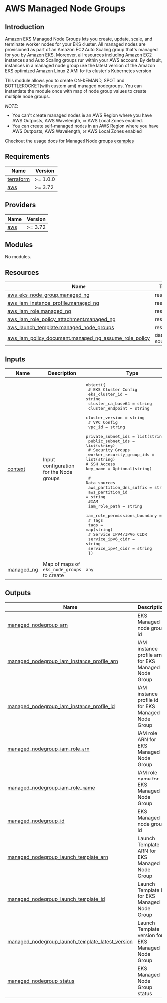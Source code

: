 # AWS Managed Node Groups

## Introduction

Amazon EKS Managed Node Groups lets you create, update, scale, and terminate worker nodes for your EKS cluster. All managed nodes are provisioned as part of an Amazon EC2 Auto Scaling group that's managed for you by Amazon EKS. Moreover, all resources including Amazon EC2 instances and Auto Scaling groups run within your AWS account. By default, instances in a managed node group use the latest version of the Amazon EKS optimized Amazon Linux 2 AMI for its cluster's Kubernetes version

This module allows you to create ON-DEMAND, SPOT and BOTTLEROCKET(with custom ami) managed nodegroups. You can instantiate the module once with map of node group values to create multiple node groups.

_NOTE_:

- You can't create managed nodes in an AWS Region where you have AWS Outposts, AWS Wavelength, or AWS Local Zones enabled.
- You can create self-managed nodes in an AWS Region where you have AWS Outposts, AWS Wavelength, or AWS Local Zones enabled

Checkout the usage docs for Managed Node groups [examples](https://aws-ia.github.io/terraform-aws-eks-blueprints/node-groups/)

<!-- BEGINNING OF PRE-COMMIT-TERRAFORM DOCS HOOK -->
## Requirements

| Name | Version |
|------|---------|
| <a name="requirement_terraform"></a> [terraform](#requirement\_terraform) | >= 1.0.0 |
| <a name="requirement_aws"></a> [aws](#requirement\_aws) | >= 3.72 |

## Providers

| Name | Version |
|------|---------|
| <a name="provider_aws"></a> [aws](#provider\_aws) | >= 3.72 |

## Modules

No modules.

## Resources

| Name | Type |
|------|------|
| [aws_eks_node_group.managed_ng](https://registry.terraform.io/providers/hashicorp/aws/latest/docs/resources/eks_node_group) | resource |
| [aws_iam_instance_profile.managed_ng](https://registry.terraform.io/providers/hashicorp/aws/latest/docs/resources/iam_instance_profile) | resource |
| [aws_iam_role.managed_ng](https://registry.terraform.io/providers/hashicorp/aws/latest/docs/resources/iam_role) | resource |
| [aws_iam_role_policy_attachment.managed_ng](https://registry.terraform.io/providers/hashicorp/aws/latest/docs/resources/iam_role_policy_attachment) | resource |
| [aws_launch_template.managed_node_groups](https://registry.terraform.io/providers/hashicorp/aws/latest/docs/resources/launch_template) | resource |
| [aws_iam_policy_document.managed_ng_assume_role_policy](https://registry.terraform.io/providers/hashicorp/aws/latest/docs/data-sources/iam_policy_document) | data source |

## Inputs

| Name | Description | Type | Default | Required |
|------|-------------|------|---------|:--------:|
| <a name="input_context"></a> [context](#input\_context) | Input configuration for the Node groups | <pre>object({<br>    # EKS Cluster Config<br>    eks_cluster_id    = string<br>    cluster_ca_base64 = string<br>    cluster_endpoint  = string<br>    cluster_version   = string<br>    # VPC Config<br>    vpc_id             = string<br>    private_subnet_ids = list(string)<br>    public_subnet_ids  = list(string)<br>    # Security Groups<br>    worker_security_group_ids = list(string)<br># SSH Access<br>key_name = Optional(string)<br><br>    # Data sources<br>    aws_partition_dns_suffix = string<br>    aws_partition_id         = string<br>    #IAM<br>    iam_role_path                 = string<br>    iam_role_permissions_boundary = string<br>    # Tags<br>    tags = map(string)<br>    # Service IPV4/IPV6 CIDR<br>    service_ipv6_cidr = string<br>    service_ipv4_cidr = string<br>  })</pre> | n/a | yes |
| <a name="input_managed_ng"></a> [managed\_ng](#input\_managed\_ng) | Map of maps of `eks_node_groups` to create | `any` | `{}` | no |

## Outputs

| Name | Description |
|------|-------------|
| <a name="output_managed_nodegroup_arn"></a> [managed\_nodegroup\_arn](#output\_managed\_nodegroup\_arn) | EKS Managed node group id |
| <a name="output_managed_nodegroup_iam_instance_profile_arn"></a> [managed\_nodegroup\_iam\_instance\_profile\_arn](#output\_managed\_nodegroup\_iam\_instance\_profile\_arn) | IAM instance profile arn for EKS Managed Node Group |
| <a name="output_managed_nodegroup_iam_instance_profile_id"></a> [managed\_nodegroup\_iam\_instance\_profile\_id](#output\_managed\_nodegroup\_iam\_instance\_profile\_id) | IAM instance profile id for EKS Managed Node Group |
| <a name="output_managed_nodegroup_iam_role_arn"></a> [managed\_nodegroup\_iam\_role\_arn](#output\_managed\_nodegroup\_iam\_role\_arn) | IAM role ARN for EKS Managed Node Group |
| <a name="output_managed_nodegroup_iam_role_name"></a> [managed\_nodegroup\_iam\_role\_name](#output\_managed\_nodegroup\_iam\_role\_name) | IAM role name for EKS Managed Node Group |
| <a name="output_managed_nodegroup_id"></a> [managed\_nodegroup\_id](#output\_managed\_nodegroup\_id) | EKS Managed node group id |
| <a name="output_managed_nodegroup_launch_template_arn"></a> [managed\_nodegroup\_launch\_template\_arn](#output\_managed\_nodegroup\_launch\_template\_arn) | Launch Template ARN for EKS Managed Node Group |
| <a name="output_managed_nodegroup_launch_template_id"></a> [managed\_nodegroup\_launch\_template\_id](#output\_managed\_nodegroup\_launch\_template\_id) | Launch Template ID for EKS Managed Node Group |
| <a name="output_managed_nodegroup_launch_template_latest_version"></a> [managed\_nodegroup\_launch\_template\_latest\_version](#output\_managed\_nodegroup\_launch\_template\_latest\_version) | Launch Template version for EKS Managed Node Group |
| <a name="output_managed_nodegroup_status"></a> [managed\_nodegroup\_status](#output\_managed\_nodegroup\_status) | EKS Managed Node Group status |
<!-- END OF PRE-COMMIT-TERRAFORM DOCS HOOK -->
